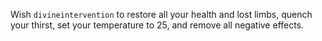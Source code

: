 Wish `divineintervention` to restore all your health and lost limbs, quench your thirst, set your temperature to 25, and remove all negative effects.
